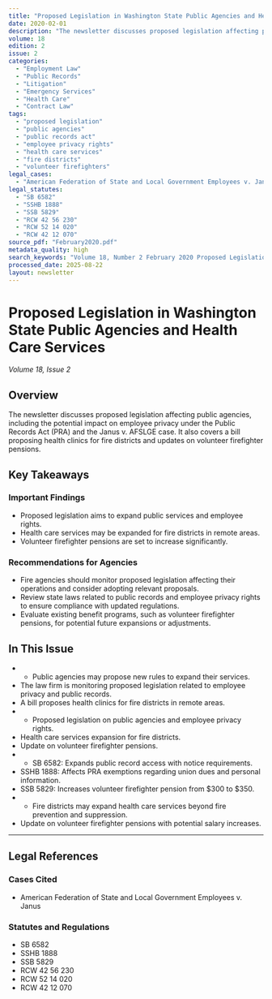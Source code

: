 ```yaml
---
title: "Proposed Legislation in Washington State Public Agencies and Health Care Services"
date: 2020-02-01
description: "The newsletter discusses proposed legislation affecting public agencies, including the potential impact on employee privacy under the Public Records Act (PRA) and the Janus v. AFSLGE case. It also covers a bill proposing health clinics for fire districts and updates on volunteer firefighter pensions."
volume: 18
edition: 2
issue: 2
categories:
  - "Employment Law"
  - "Public Records"
  - "Litigation"
  - "Emergency Services"
  - "Health Care"
  - "Contract Law"
tags:
  - "proposed legislation"
  - "public agencies"
  - "public records act"
  - "employee privacy rights"
  - "health care services"
  - "fire districts"
  - "volunteer firefighters"
legal_cases:
  - "American Federation of State and Local Government Employees v. Janus"
legal_statutes:
  - "SB 6582"
  - "SSHB 1888"
  - "SSB 5829"
  - "RCW 42 56 230"
  - "RCW 52 14 020"
  - "RCW 42 12 070"
source_pdf: "February2020.pdf"
metadata_quality: high
search_keywords: "Volume 18, Number 2 February 2020 Proposed Legislation in Washington State Public Agencies and Health Care Services The law firm of Quinn and Quinn P.S. is legal counsel to more than 40 Fire Departmen..."
processed_date: 2025-08-22
layout: newsletter
---
```


# Proposed Legislation in Washington State Public Agencies and Health Care Services

*Volume 18, Issue 2*

## Overview

The newsletter discusses proposed legislation affecting public agencies, including the potential impact on employee privacy under the Public Records Act (PRA) and the Janus v. AFSLGE case. It also covers a bill proposing health clinics for fire districts and updates on volunteer firefighter pensions.

## Key Takeaways

### Important Findings

- Proposed legislation aims to expand public services and employee rights.
- Health care services may be expanded for fire districts in remote areas.
- Volunteer firefighter pensions are set to increase significantly.

### Recommendations for Agencies

- Fire agencies should monitor proposed legislation affecting their operations and consider adopting relevant proposals.
- Review state laws related to public records and employee privacy rights to ensure compliance with updated regulations.
- Evaluate existing benefit programs, such as volunteer firefighter pensions, for potential future expansions or adjustments.

## In This Issue

- - Public agencies may propose new rules to expand their services.
- The law firm is monitoring proposed legislation related to employee privacy and public records.
- A bill proposes health clinics for fire districts in remote areas.
- - Proposed legislation on public agencies and employee privacy rights.
- Health care services expansion for fire districts.
- Update on volunteer firefighter pensions.
- - SB 6582: Expands public record access with notice requirements.
- SSHB 1888: Affects PRA exemptions regarding union dues and personal information.
- SSB 5829: Increases volunteer firefighter pension from $300 to $350.
- - Fire districts may expand health care services beyond fire prevention and suppression.
- Update on volunteer firefighter pensions with potential salary increases.

---

## Legal References

### Cases Cited

- American Federation of State and Local Government Employees v. Janus

### Statutes and Regulations

- SB 6582
- SSHB 1888
- SSB 5829
- RCW 42 56 230
- RCW 52 14 020
- RCW 42 12 070


